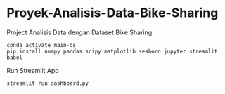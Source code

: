 # Proyek-Analisis-Data-Bike-Sharing
Project Analisis Data dengan Dataset Bike Sharing


```conda create --name main-ds python=3.9
conda activate main-ds
pip install numpy pandas scipy matplotlib seaborn jupyter streamlit babel
```

Run Streamlit App
```
streamlit run dashboard.py
